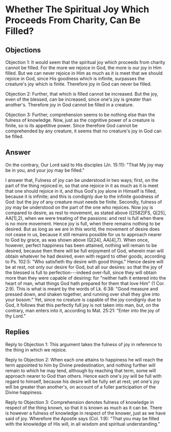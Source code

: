 # Whether The Spiritual Joy Which Proceeds From Charity, Can Be Filled?

## Objections

Objection 1: It would seem that the spiritual joy which proceeds from charity cannot be filled. For the more we rejoice in God, the more is our joy in Him filled. But we can never rejoice in Him as much as it is meet that we should rejoice in God, since His goodness which is infinite, surpasses the creature's joy which is finite. Therefore joy in God can never be filled.

Objection 2: Further, that which is filled cannot be increased. But the joy, even of the blessed, can be increased, since one's joy is greater than another's. Therefore joy in God cannot be filled in a creature.

Objection 3: Further, comprehension seems to be nothing else than the fulness of knowledge. Now, just as the cognitive power of a creature is finite, so is its appetitive power. Since therefore God cannot be comprehended by any creature, it seems that no creature's joy in God can be filled.

## Answer

On the contrary, Our Lord said to His disciples (Jn. 15:11): "That My joy may be in you, and your joy may be filled."

I answer that, Fulness of joy can be understood in two ways; first, on the part of the thing rejoiced in, so that one rejoice in it as much as it is meet that one should rejoice in it, and thus God's joy alone in Himself is filled, because it is infinite; and this is condignly due to the infinite goodness of God: but the joy of any creature must needs be finite. Secondly, fulness of joy may be understood on the part of the one who rejoices. Now joy is compared to desire, as rest to movement, as stated above ([2582]FS, Q[25], AA[1],2), when we were treating of the passions: and rest is full when there is no more movement. Hence joy is full, when there remains nothing to be desired. But as long as we are in this world, the movement of desire does not cease in us, because it still remains possible for us to approach nearer to God by grace, as was shown above (Q[24], AA[4],7). When once, however, perfect happiness has been attained, nothing will remain to be desired, because then there will be full enjoyment of God, wherein man will obtain whatever he had desired, even with regard to other goods, according to Ps. 102:5: "Who satisfieth thy desire with good things." Hence desire will be at rest, not only our desire for God, but all our desires: so that the joy of the blessed is full to perfection---indeed over-full, since they will obtain more than they were capable of desiring: for "neither hath it entered into the heart of man, what things God hath prepared for them that love Him" (1 Cor. 2:9). This is what is meant by the words of Lk. 6:38: "Good measure and pressed down, and shaken together, and running over shall they give into your bosom." Yet, since no creature is capable of the joy condignly due to God, it follows that this perfectly full joy is not taken into man, but, on the contrary, man enters into it, according to Mat. 25:21: "Enter into the joy of thy Lord."

## Replies

Reply to Objection 1: This argument takes the fulness of joy in reference to the thing in which we rejoice.

Reply to Objection 2: When each one attains to happiness he will reach the term appointed to him by Divine predestination, and nothing further will remain to which he may tend, although by reaching that term, some will approach nearer to God than others. Hence each one's joy will be full with regard to himself, because his desire will be fully set at rest; yet one's joy will be greater than another's, on account of a fuller participation of the Divine happiness.

Reply to Objection 3: Comprehension denotes fulness of knowledge in respect of the thing known, so that it is known as much as it can be. There is however a fulness of knowledge in respect of the knower, just as we have said of joy. Wherefore the Apostle says (Col. 1:9): "That you may be filled with the knowledge of His will, in all wisdom and spiritual understanding."